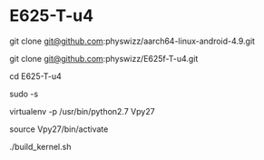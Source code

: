 
# E625-T-u4


git clone git@github.com:physwizz/aarch64-linux-android-4.9.git

git clone git@github.com:physwizz/E625f-T-u4.git

cd E625-T-u4

sudo -s


virtualenv -p /usr/bin/python2.7 Vpy27

source Vpy27/bin/activate

./build_kernel.sh

